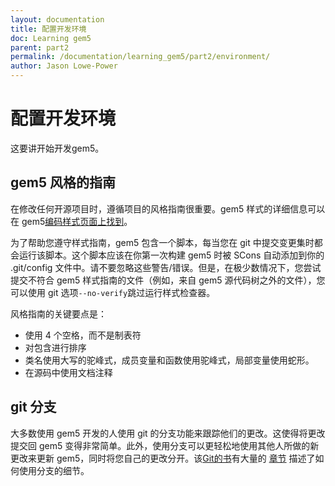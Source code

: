 ```yaml
---
layout: documentation
title: 配置开发环境
doc: Learning gem5
parent: part2
permalink: /documentation/learning_gem5/part2/environment/
author: Jason Lowe-Power
---
```


# 配置开发环境

这要讲开始开发gem5。

## gem5 风格的指南

在修改任何开源项目时，遵循项目的风格指南很重要。gem5 样式的详细信息可以在 gem5[编码样式页面上找到](http://www.gem5.org/documentation/general_docs/development/coding_style/)。

为了帮助您遵守样式指南，gem5 包含一个脚本，每当您在 git 中提交变更集时都会运行该脚本。这个脚本应该在你第一次构建 gem5 时被 SCons 自动添加到你的 .git/config 文件中。请不要忽略这些警告/错误。但是，在极少数情况下，您尝试提交不符合 gem5 样式指南的文件（例如，来自 gem5 源代码树之外的文件），您可以使用 git 选项`--no-verify`跳过运行样式检查器。

风格指南的关键要点是：

- 使用 4 个空格，而不是制表符
- 对包含进行排序
- 类名使用大写的驼峰式，成员变量和函数使用驼峰式，局部变量使用蛇形。
- 在源码中使用文档注释

## git 分支

大多数使用 gem5 开发的人使用 git 的分支功能来跟踪他们的更改。这使得将更改提交回 gem5 变得非常简单。此外，使用分支可以更轻松地使用其他人所做的新更改来更新 gem5，同时将您自己的更改分开。该[Git的书](https://git-scm.com/book/en/v2)有大量的 [章节](https://git-scm.com/book/en/v2/Git-Branching-Branches-in-a-Nutshell) 描述了如何使用分支的细节。
